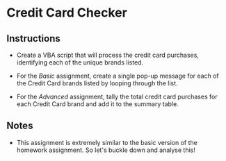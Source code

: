 # Credit Card Checker

## Instructions

* Create a VBA script that will process the credit card purchases, identifying each of the unique brands listed.

* For the _Basic_ assignment, create a single pop-up message for each of the Credit Card brands listed by looping through the list.

* For the _Advanced_ assignment, tally the total credit card purchases for each Credit Card brand and add it to the summary table.

## Notes

* This assignment is extremely similar to the basic version of the homework assignment. So let's buckle down and analyse this!
